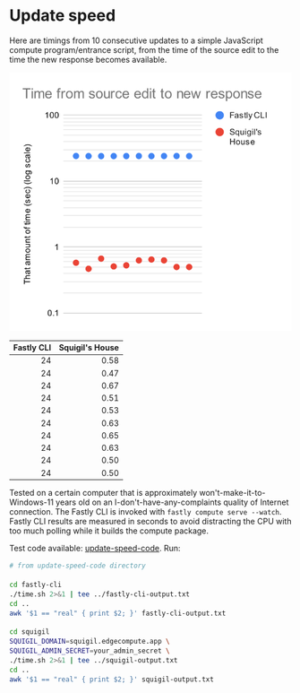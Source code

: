 # Update speed

Here are timings from 10 consecutive updates to a simple JavaScript compute
program/entrance script, from the time of the source edit to the time the new
response becomes available.

![](update-speed-chart.svg)

<!--
unrounded values
fastly cli
24.12
24.03
24.02
24.05
24.05
24.10
24.03
24.09
24.10
24.04
squigil
0.58
0.47
0.67
0.51
0.53
0.63
0.65
0.63
0.50
0.50
-->

| Fastly CLI | Squigil's House |
|-----------:|----------------:|
|         24 |            0.58 |
|         24 |            0.47 |
|         24 |            0.67 |
|         24 |            0.51 |
|         24 |            0.53 |
|         24 |            0.63 |
|         24 |            0.65 |
|         24 |            0.63 |
|         24 |            0.50 |
|         24 |            0.50 |

Tested on a certain computer that is approximately won't-make-it-to-Windows-11
years old on an I-don't-have-any-complaints quality of Internet connection.
The Fastly CLI is invoked with `fastly compute serve --watch`.
Fastly CLI results are measured in seconds to avoid distracting the CPU with
too much polling while it builds the compute package.

Test code available: [update-speed-code](update-speed-code).
Run:

```sh
# from update-speed-code directory

cd fastly-cli
./time.sh 2>&1 | tee ../fastly-cli-output.txt
cd ..
awk '$1 == "real" { print $2; }' fastly-cli-output.txt

cd squigil
SQUIGIL_DOMAIN=squigil.edgecompute.app \
SQUIGIL_ADMIN_SECRET=your_admin_secret \
./time.sh 2>&1 | tee ../squigil-output.txt
cd ..
awk '$1 == "real" { print $2; }' squigil-output.txt
```
